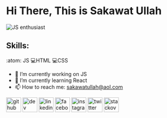 # Hi There, This is Sakawat Ullah
![JS enthusiast](https://media-exp1.licdn.com/dms/image/C4E16AQEHZnFxWuDIsw/profile-displaybackgroundimage-shrink_350_1400/0/1618385316512?e=1625702400&v=beta&t=LmOCSypLD2T5EG47nM8sKc_eDyr8OIR06En4dAJaRTU)


## Skills:
:atom: JS 
💻HTML 
💻CSS



- 🔭 I’m currently working on JS 
- 🌱 I’m currently learning React 
- 📫 How to reach me: sakawatullah@aol.com 


[<img src='https://cdn.jsdelivr.net/npm/simple-icons@3.0.1/icons/github.svg' alt='github' height='40'>](https://github.com/sakawatullah)  [<img src='https://cdn.jsdelivr.net/npm/simple-icons@3.0.1/icons/dev-dot-to.svg' alt='dev' height='40'>](https://dev.to/sakawatullah)  [<img src='https://cdn.jsdelivr.net/npm/simple-icons@3.0.1/icons/linkedin.svg' alt='linkedin' height='40'>](https://www.linkedin.com/in/sakawatullah/)  [<img src='https://cdn.jsdelivr.net/npm/simple-icons@3.0.1/icons/facebook.svg' alt='facebook' height='40'>](https://www.facebook.com/sakawatullah)  [<img src='https://cdn.jsdelivr.net/npm/simple-icons@3.0.1/icons/instagram.svg' alt='instagram' height='40'>](https://www.instagram.com/sakawat.ullah/)  [<img src='https://cdn.jsdelivr.net/npm/simple-icons@3.0.1/icons/twitter.svg' alt='twitter' height='40'>](https://twitter.com/sakawatullah)  [<img src='https://cdn.jsdelivr.net/npm/simple-icons@3.0.1/icons/stackoverflow.svg' alt='stackoverflow' height='40'>](https://stackoverflow.com/users/14243243)  

